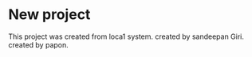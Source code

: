 # New project


This project was created from loca1 system.
created by sandeepan Giri.
created by papon.